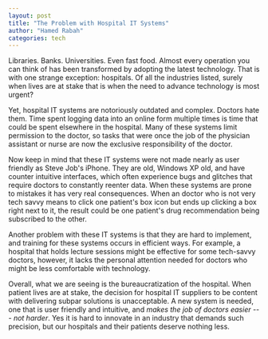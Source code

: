 ```yaml
---
layout: post
title: "The Problem with Hospital IT Systems"
author: "Hamed Rabah"
categories: tech
---
```



Libraries. Banks. Universities. Even fast food. Almost every operation you can think of has been transformed by adopting the latest technology. That is with one strange exception: hospitals. Of all the industries listed, surely when lives are at stake that is when the need to advance technology is most urgent?

Yet, hospital IT systems are notoriously outdated and complex. Doctors hate them. Time spent logging data into an online form multiple times is time that could be spent elsewhere in the hospital. Many of these systems limit permission to the doctor, so tasks that were once the job of the physician assistant or nurse are now the exclusive responsibility of the doctor.

Now keep in mind that these IT systems were not made nearly as user friendly as Steve Job's iPhone. They are old, Windows XP old, and have counter intuitive interfaces, which often experience bugs and glitches that require doctors to constantly reenter data. When these systems are prone to mistakes it has very real consequences. When an doctor who is not very tech savvy means to click one patient's box icon but ends up clicking a box right next to it, the result could be one patient's drug recommendation being subscribed to the other.

Another problem with these IT systems is that they are hard to implement, and training for these systems occurs in efficient ways. For example, a hospital that holds lecture sessions might be effective for some tech-savvy doctors, however, it lacks the personal attention needed for doctors who might be less comfortable with technology.

Overall, what we are seeing is the bureaucratization of the hospital. When patient lives are at stake, the decision for hospital IT suppliers to be content with delivering subpar solutions is unacceptable. A new system is needed, one that is user friendly and intuitive, and *makes the job of doctors easier --- not harder*. Yes it is hard to innovate in an industry that demands such precision, but our hospitals and their patients deserve nothing less.
